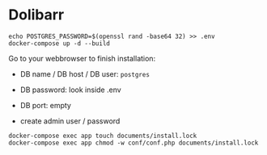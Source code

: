 # Dolibarr

```
echo POSTGRES_PASSWORD=$(openssl rand -base64 32) >> .env
docker-compose up -d --build
```

Go to your webbrowser to finish installation:
- DB name / DB host / DB user: `postgres`
- DB password: look inside .env
- DB port: empty

- create admin user / password

```
docker-compose exec app touch documents/install.lock
docker-compose exec app chmod -w conf/conf.php documents/install.lock
```

